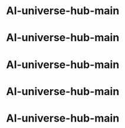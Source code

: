 # AI-universe-hub-main
# AI-universe-hub-main
# AI-universe-hub-main
# AI-universe-hub-main
# AI-universe-hub-main
